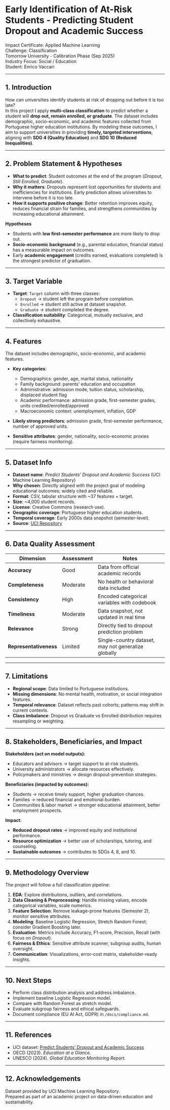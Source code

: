 # Early Identification of At-Risk Students - Predicting Student Dropout and Academic Success  

Impact Certificate: Applied Machine Learning  
Challenge: Classification  
Tomorrow University - Calibration Phase (Sep 2025)  
Industry Focus: Social / Education  
Student: Enrico Vaccari  

---

## 1. Introduction
How can universities identify students at risk of dropping out before it is too late?  
In this project I apply **multi-class classification** to predict whether a student will **drop out, remain enrolled, or graduate**. The dataset includes demographic, socio-economic, and academic features collected from Portuguese higher education institutions. By modeling these outcomes, I aim to support universities in providing **timely, targeted interventions**, aligning with **SDG 4 (Quality Education)** and **SDG 10 (Reduced Inequalities)**.  

---

## 2. Problem Statement & Hypotheses
- **What to predict**: Student outcomes at the end of the program (*Dropout*, *Still Enrolled*, *Graduate*).  
- **Why it matters**: Dropouts represent lost opportunities for students and inefficiencies for institutions. Early prediction allows universities to intervene before it is too late.  
- **How it supports positive change**: Better retention improves equity, reduces financial strain for families, and strengthens communities by increasing educational attainment.  

**Hypotheses**  
- Students with **low first-semester performance** are more likely to drop out.  
- **Socio-economic background** (e.g., parental education, financial status) has a measurable impact on outcomes.  
- Early **academic engagement** (credits earned, evaluations completed) is the strongest predictor of graduation.  

---

## 3. Target Variable
- **Target**: `Target` column with three classes:  
  - `Dropout` → student left the program before completion.  
  - `Enrolled` → student still active at dataset snapshot.  
  - `Graduate` → student completed the degree.  
- **Classification suitability**: Categorical, mutually exclusive, and collectively exhaustive.  

---

## 4. Features
The dataset includes demographic, socio-economic, and academic features.  

- **Key categories**:  
  - Demographics: gender, age, marital status, nationality  
  - Family background: parents’ education and occupation  
  - Administrative: admission mode, tuition status, scholarship, displaced student flag  
  - Academic performance: admission grade, first-semester grades, units credited/enrolled/approved  
  - Macroeconomic context: unemployment, inflation, GDP  

- **Likely strong predictors**: admission grade, first-semester performance, number of approved units.  
- **Sensitive attributes**: gender, nationality, socio-economic proxies (require fairness monitoring).  

---

## 5. Dataset Info
- **Dataset name**: *Predict Students’ Dropout and Academic Success* (UCI Machine Learning Repository)  
- **Why chosen**: Directly aligned with the project goal of modeling educational outcomes; widely cited and reliable.  
- **Format**: CSV, tabular structure with ~37 features + target.  
- **Size**: ~4,000 student records.  
- **License**: Creative Commons (research use).  
- **Geographic coverage**: Portuguese higher education students.  
- **Temporal coverage**: Early 2000s data snapshot (semester-level).  
- **Source**: [UCI Repository](https://archive.ics.uci.edu/dataset/697/predict+students+dropout+and+academic+success)  

---

## 6. Data Quality Assessment

| Dimension             | Assessment  | Notes |
|-----------------------|-------------|-------|
| **Accuracy**          | Good        | Data from official academic records |
| **Completeness**      | Moderate    | No health or behavioral data included |
| **Consistency**       | High        | Encoded categorical variables with codebook |
| **Timeliness**        | Moderate    | Data snapshot, not updated in real time |
| **Relevance**         | Strong      | Directly tied to dropout prediction problem |
| **Representativeness**| Limited     | Single-country dataset, may not generalize globally |

---

## 7. Limitations
- **Regional scope**: Data limited to Portuguese institutions.  
- **Missing dimensions**: No mental health, motivation, or social integration features.  
- **Temporal relevance**: Dataset reflects past cohorts; patterns may shift in current contexts.  
- **Class imbalance**: Dropout vs Graduate vs Enrolled distribution requires resampling or weighting.  

---

## 8. Stakeholders, Beneficiaries, and Impact
**Stakeholders (act on model outputs):**  
- Educators and advisors → target support to at-risk students.  
- University administrators → allocate resources effectively.  
- Policymakers and ministries → design dropout-prevention strategies.  

**Beneficiaries (impacted by outcomes):**  
- Students → receive timely support, higher graduation chances.  
- Families → reduced financial and emotional burden.  
- Communities & labor market → stronger educational attainment, better employment prospects.  

**Impact**:  
- **Reduced dropout rates** → improved equity and institutional performance.  
- **Resource optimization** → better use of scholarships, tutoring, and counseling.  
- **Sustainable outcomes** → contributes to SDGs 4, 8, and 10.  

---

## 9. Methodology Overview
The project will follow a full classification pipeline:  
1. **EDA**: Explore distributions, outliers, and correlations.  
2. **Data Cleaning & Preprocessing**: Handle missing values, encode categorical variables, scale numerics.  
3. **Feature Selection**: Remove leakage-prone features (Semester 2), monitor sensitive attributes.  
4. **Modeling**: Baseline Logistic Regression, Stretch Random Forest; consider Gradient Boosting later.  
5. **Evaluation**: Metrics include Accuracy, F1-score, Precision, Recall (with focus on *Dropout*).  
6. **Fairness & Ethics**: Sensitive attribute scanner, subgroup audits, human oversight.  
7. **Communication**: Visualizations, error-cost matrix, stakeholder-ready insights.  

---

## 10. Next Steps
- Perform class distribution analysis and address imbalance.  
- Implement baseline Logistic Regression model.  
- Compare with Random Forest as stretch model.  
- Evaluate subgroup fairness and ethical safeguards.  
- Document compliance (EU AI Act, GDPR) in `/docs/compliance.md`.  

---

## 11. References
- UCI dataset: [Predict Students’ Dropout and Academic Success](https://archive.ics.uci.edu/dataset/697/predict+students+dropout+and+academic+success)  
- OECD (2023). *Education at a Glance.*  
- UNESCO (2024). *Global Education Monitoring Report.*  

---

## 12. Acknowledgements
Dataset provided by UCI Machine Learning Repository.  
Prepared as part of an academic project on data-driven education and sustainability.  
